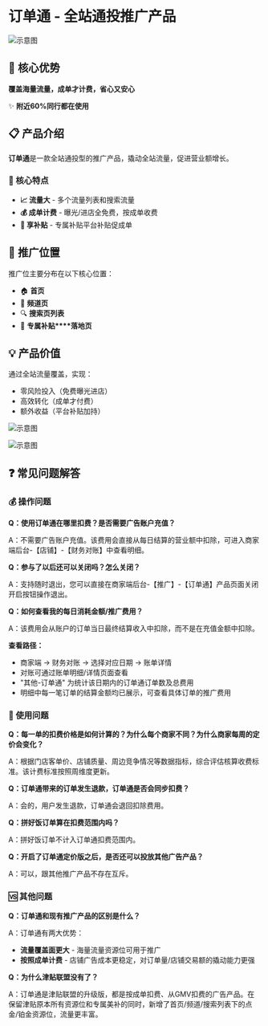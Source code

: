 # 订单通 - 全站通投推广产品

![示意图](/inline/dingdan-tong-hero-1.png)

## 🌟 核心优势

**覆盖海量流量，成单才计费，省心又安心**

✨ **附近60%同行都在使用**

## 📋 产品介绍

**订单通**是一款全站通投型的推广产品，撬动全站流量，促进营业额增长。

### 🎯 核心特点

- **📈 流量大** - 多个流量列表和搜索流量
- **💰 成单计费** - 曝光/进店全免费，按成单收费
- **🎁 享补贴** - 专属补贴平台补贴促成单

## 🎪 推广位置

推广位主要分布在以下核心位置：

- 🏠 **首页**
- 📑 **频道页**
- 🔍 **搜索页列表**
- 🎯 **专属补贴****落地页**

## 💡 产品价值

通过全站流量覆盖，实现：

- 零风险投入（免费曝光进店）
- 高效转化（成单才付费）
- 额外收益（平台补贴加持）

![示意图](/inline/dingdan-tong-hero-1.png)

![示意图](/inline/dingdan-tong-hero-2.png)

## ❓ 常见问题解答

### 💰 操作问题

**Q：使用订单通在哪里扣费？是否需要广告账户充值？**

A：不需要广告账户充值。该费用会直接从每日结算的营业额中扣除，可进入商家端后台-【店铺】-【财务对账】中查看明细。

**Q：参与了以后还可以关闭吗？怎么关闭？**

A：支持随时退出，您可以直接在商家端后台-【推广】-【订单通】产品页面关闭开启按钮操作退出。

**Q：如何查看我的每日消耗金额/推广费用？**

A：该费用会从账户的订单当日最终结算收入中扣除，而不是在充值金额中扣除。

**查看路径：**

- 商家端 → 财务对账 → 选择对应日期 → 账单详情
- 对账可通过账单明细/详情页面查看
- "其他-订单通" 为统计该日期内的订单通订单数及总费用
- 明细中每一笔订单的结算金额均已展示，可查看具体订单的推广费用

### 🔧 使用问题

**Q：每一单的扣费价格是如何计算的？为什么每个商家不同？为什么商家每周的定价会变化？**

A：根据门店客单价、店铺质量、周边竞争情况等数据指标，综合评估核算收费标准。该计费标准按照周维度更新。

**Q：订单通带来的订单发生退款，订单通是否会同步扣费？**

A：会的，用户发生退款，订单通会退回扣除费用。

**Q：拼好饭订单算在扣费范围内吗？**

A：拼好饭订单不计入订单通扣费范围内。

**Q：开启了订单通定价版之后，是否还可以投放其他广告产品？**

A：可以，跟其他推广产品不存在互斥。

### 🆚 其他问题

**Q：订单通和现有推广产品的区别是什么？**

A：订单通有两大优势：

- **流量覆盖面更大** - 海量流量资源位可用于推广
- **按照成单计费** - 店铺广告成本更稳定，对订单量/店铺交易额的撬动能力更强

**Q：为什么津贴联盟没有了？**

A：订单通是津贴联盟的升级版，都是按成单扣费、从GMV扣费的广告产品。在保留津贴原本所有资源位和专属美补的同时，新增了首页/频道/搜索列表下的点金/铂金资源位，流量更丰富。